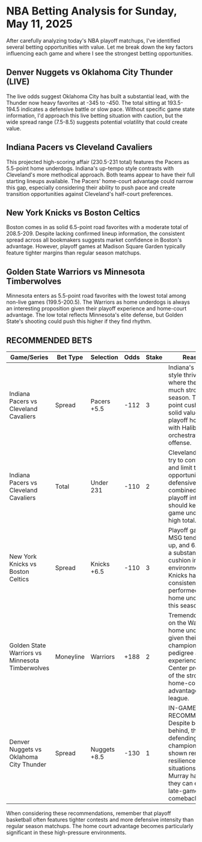 # NBA Betting Analysis for Sunday, May 11, 2025

After carefully analyzing today's NBA playoff matchups, I've identified several betting opportunities with value. Let me break down the key factors influencing each game and where I see the strongest betting opportunities.

## Denver Nuggets vs Oklahoma City Thunder (LIVE)

The live odds suggest Oklahoma City has built a substantial lead, with the Thunder now heavy favorites at -345 to -450. The total sitting at 193.5-194.5 indicates a defensive battle or slow pace. Without specific game state information, I'd approach this live betting situation with caution, but the wide spread range (7.5-8.5) suggests potential volatility that could create value.

## Indiana Pacers vs Cleveland Cavaliers

This projected high-scoring affair (230.5-231 total) features the Pacers as 5.5-point home underdogs. Indiana's up-tempo style contrasts with Cleveland's more methodical approach. Both teams appear to have their full starting lineups available. The Pacers' home-court advantage could narrow this gap, especially considering their ability to push pace and create transition opportunities against Cleveland's half-court preferences.

## New York Knicks vs Boston Celtics

Boston comes in as solid 6.5-point road favorites with a moderate total of 208.5-209. Despite lacking confirmed lineup information, the consistent spread across all bookmakers suggests market confidence in Boston's advantage. However, playoff games at Madison Square Garden typically feature tighter margins than regular season matchups.

## Golden State Warriors vs Minnesota Timberwolves

Minnesota enters as 5.5-point road favorites with the lowest total among non-live games (199.5-200.5). The Warriors as home underdogs is always an interesting proposition given their playoff experience and home-court advantage. The low total reflects Minnesota's elite defense, but Golden State's shooting could push this higher if they find rhythm.

## RECOMMENDED BETS

| Game/Series | Bet Type | Selection | Odds | Stake | Reasoning |
|-------------|----------|-----------|------|-------|-----------|
| Indiana Pacers vs Cleveland Cavaliers | Spread | Pacers +5.5 | -112 | 3 | Indiana's uptempo style thrives at home where they've been much stronger all season. The 5.5-point cushion offers solid value for a playoff home team with Haliburton orchestrating their offense. |
| Indiana Pacers vs Cleveland Cavaliers | Total | Under 231 | -110 | 2 | Cleveland will likely try to control tempo and limit transition opportunities. Their defensive focus combined with playoff intensity should keep this game under this high total. |
| New York Knicks vs Boston Celtics | Spread | Knicks +6.5 | -110 | 3 | Playoff games at MSG tend to tighten up, and 6.5 points is a substantial cushion in a playoff environment. The Knicks have consistently performed better as home underdogs this season. |
| Golden State Warriors vs Minnesota Timberwolves | Moneyline | Warriors | +188 | 2 | Tremendous value on the Warriors as home underdogs given their championship pedigree and playoff experience. Chase Center provides one of the strongest home-court advantages in the league. |
| Denver Nuggets vs Oklahoma City Thunder | Spread | Nuggets +8.5 | -130 | 1 | IN-GAME RECOMMENDATION: Despite being behind, the defending champions have shown remarkable resilience in playoff situations. Jokic and Murray have proven they can engineer late-game comebacks. |

When considering these recommendations, remember that playoff basketball often features tighter contests and more defensive intensity than regular season matchups. The home court advantage becomes particularly significant in these high-pressure environments.